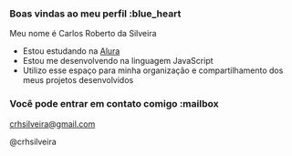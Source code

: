 ### Boas vindas ao meu perfil :blue_heart

Meu nome é Carlos Roberto da Silveira

- Estou estudando na [Alura](https://www.alura.com.br)
- Estou me desenvolvendo na linguagem JavaScript
- Utilizo esse espaço para minha organização e compartilhamento dos meus projetos desenvolvidos

### Você pode entrar em contato comigo :mailbox

crhsilveira@gmail.com

@crhsilveira

